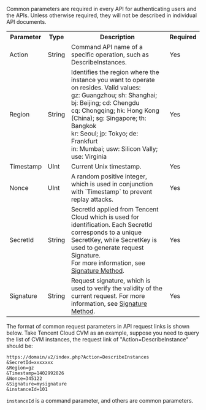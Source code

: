 Common parameters are required in every API for authenticating users and the APIs. Unless otherwise required, they will not be described in individual API documents.

<table class="t">
<tbody><tr>
<th> <b>Parameter</b>
</th><th> <b>Type</b>
</th><th> <b>Description</b>
</th><th width="50"> <b>Required</b>
</th></tr>
<tr>
<td> Action
</td><td> String
</td><td> Command API name of a specific operation, such as  DescribeInstances.
</td><td> Yes
</td></tr>
<tr>
<td> Region
</td><td> String
</td><td>Identifies the region where the instance you want to operate on resides. Valid values: <br>
gz: Guangzhou; sh: Shanghai; bj: Beijing; cd: Chengdu<br>
cq: Chongqing; hk: Hong Kong (China); sg: Singapore; th: Bangkok<br>
kr: Seoul; jp: Tokyo; de: Frankfurt<br>
in: Mumbai; usw: Silicon Vally; use: Virginia<br>
</td><td> Yes
</td></tr>
<tr>
<td> Timestamp
</td><td> UInt
</td><td> Current Unix timestamp.
</td><td> Yes
</td></tr>
<tr>
<td> Nonce
</td><td> UInt
</td><td> A random positive integer, which is used in conjunction with `Timestamp` to prevent replay attacks.
</td><td> Yes
</td></tr>
<tr>
<td> SecretId
</td><td> String
</td><td> SecretId applied from Tencent Cloud which is used for identification. Each SecretId corresponds to a unique SecretKey, while SecretKey is used to generate request Signature.<br>For more information, see <a href="https://intl.cloud.tencent.com/document/product/214/1526">Signature Method</a>.
</td><td> Yes
</td></tr>
<tr>
<td> Signature
</td><td> String
</td><td>Request signature, which is used to verify the validity of the current request. For more information, see <a href="https://intl.cloud.tencent.com/document/product/214/1526" title="Signature Method">Signature Method</a>.
</td><td> Yes
</td></tr></tbody></table>

The format of common request parameters in API request links is shown below. Take Tencent Cloud CVM as an example, suppose you need to query the list of CVM instances, the request link of "Action=DescribeInstance" should be:

```
https://domain/v2/index.php?Action=DescribeInstances
&SecretId=xxxxxxx
&Region=gz
&Timestamp=1402992826
&Nonce=345122
&Signature=mysignature
&instanceId=101
```
`instanceId` is a command parameter, and others are common parameters.
